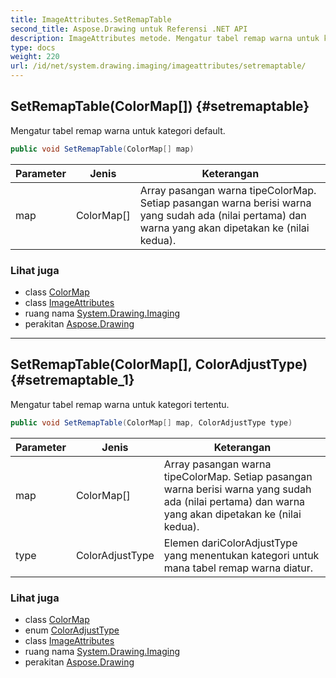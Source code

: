 ```yaml
---
title: ImageAttributes.SetRemapTable
second_title: Aspose.Drawing untuk Referensi .NET API
description: ImageAttributes metode. Mengatur tabel remap warna untuk kategori default.
type: docs
weight: 220
url: /id/net/system.drawing.imaging/imageattributes/setremaptable/
---
```

## SetRemapTable(ColorMap[]) {#setremaptable}

Mengatur tabel remap warna untuk kategori default.

```csharp
public void SetRemapTable(ColorMap[] map)
```

| Parameter | Jenis | Keterangan |
| --- | --- | --- |
| map | ColorMap[] | Array pasangan warna tipeColorMap. Setiap pasangan warna berisi warna yang sudah ada (nilai pertama) dan warna yang akan dipetakan ke (nilai kedua). |

### Lihat juga

* class [ColorMap](../../colormap/)
* class [ImageAttributes](../)
* ruang nama [System.Drawing.Imaging](../../imageattributes/)
* perakitan [Aspose.Drawing](../../../)

---

## SetRemapTable(ColorMap[], ColorAdjustType) {#setremaptable_1}

Mengatur tabel remap warna untuk kategori tertentu.

```csharp
public void SetRemapTable(ColorMap[] map, ColorAdjustType type)
```

| Parameter | Jenis | Keterangan |
| --- | --- | --- |
| map | ColorMap[] | Array pasangan warna tipeColorMap. Setiap pasangan warna berisi warna yang sudah ada (nilai pertama) dan warna yang akan dipetakan ke (nilai kedua). |
| type | ColorAdjustType | Elemen dariColorAdjustType yang menentukan kategori untuk mana tabel remap warna diatur. |

### Lihat juga

* class [ColorMap](../../colormap/)
* enum [ColorAdjustType](../../coloradjusttype/)
* class [ImageAttributes](../)
* ruang nama [System.Drawing.Imaging](../../imageattributes/)
* perakitan [Aspose.Drawing](../../../)


